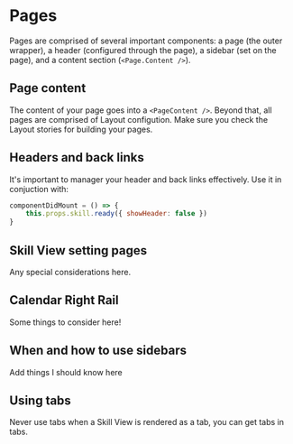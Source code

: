 # Pages

Pages are comprised of several important components: a page (the outer wrapper), a header (configured through the page), a sidebar (set on the page), and a content section (`<Page.Content />`).

## Page content

The content of your page goes into a `<PageContent />`. Beyond that, all pages are comprised of Layout configution. Make sure you check the Layout stories for building your pages.

## Headers and back links

It's important to manager your header and back links effectively. Use it in conjuction with:

```js
componentDidMount = () => {
	this.props.skill.ready({ showHeader: false })
}
```

## Skill View setting pages

Any special considerations here.

## Calendar Right Rail

Some things to consider here!

## When and how to use sidebars

Add things I should know here

## Using tabs

Never use tabs when a Skill View is rendered as a tab, you can get tabs in tabs.
